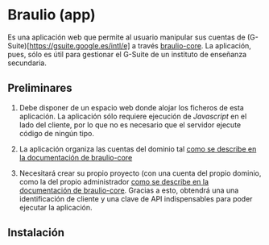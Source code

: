 # Braulio (app)

Es una aplicación web que permite al usuario manipular sus cuentas de
(G-Suite)[https://gsuite.google.es/intl/e] a través
[braulio-core](https://github.com/sio2sio2/braulio-core). La aplicación, pues,
sólo es útil para gestionar el G-Suite de un instituto de enseñanza secundaria.

## Preliminares

1. Debe disponer de un espacio web donde alojar los ficheros de esta aplicación.
   La aplicación sólo requiere ejecución de *Javascript* en el lado del cliente,
   por lo que no es necesario que el servidor ejecute código de ningún tipo.

1. La aplicación organiza las cuentas del dominio tal [como se describe en la
   documentación de
   braulio-core](https://github.com/sio2sio2/braulio-core#organizaci%C3%B3n-del-dominio)

1. Necesitará crear su propio proyecto (con una cuenta del propio dominio, como la del
   propio administrador [como se describe en la documentación de
   braulio-core](https://github.com/sio2sio2/braulio-core#preparaci%C3%B3n-del-dominio).
   Gracias a esto, obtendrá una una identificación de cliente y una clave de API
   indispensables para poder ejecutar la aplicación.

## Instalación
